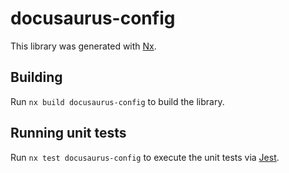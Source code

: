 # docusaurus-config

This library was generated with [Nx](https://nx.dev).

## Building

Run `nx build docusaurus-config` to build the library.

## Running unit tests

Run `nx test docusaurus-config` to execute the unit tests via [Jest](https://jestjs.io).
